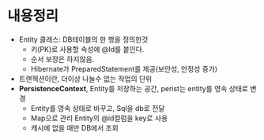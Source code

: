 # 내용정리
- Entity 클래스: DB테이블의 한 행을 정의한것
  - 키(PK)로 사용할 속성에 @Id를 붙인다.
  - 순서 보장은 하지않음.
  - Hibernate가 PreparedStatement를 제공(보안성, 안정성 증가)
- 트랜젝션이란, 더이상 나눌수 없는 작업의 단위
- **PersistenceContext**, Entity를 저장하는 공간, perist는 entity를 영속 상태로 변경
  - Entity를 영속 상태로 바꾸고, Sql을 db로 전달
  - Map으로 관리 Entity의 @id컬럼을 key로 사용
  - 캐시에 없을 때만 DB에서 조회